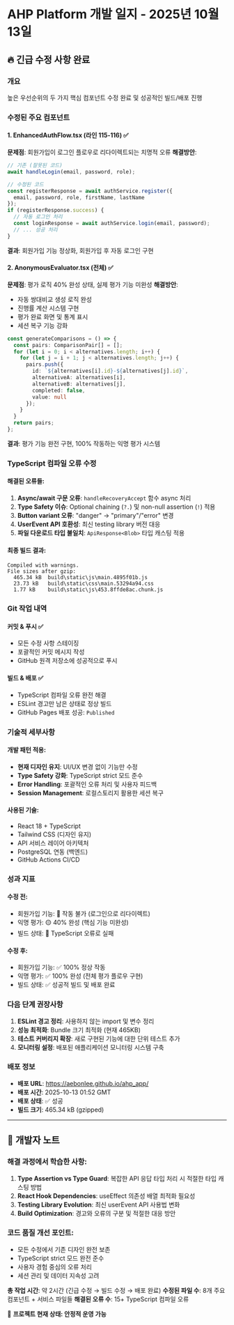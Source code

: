 # AHP Platform 개발 일지 - 2025년 10월 13일

## 🔥 긴급 수정 사항 완료

### 개요
높은 우선순위의 두 가지 핵심 컴포넌트 수정 완료 및 성공적인 빌드/배포 진행

### 수정된 주요 컴포넌트

#### 1. EnhancedAuthFlow.tsx (라인 115-116) ✅
**문제점**: 회원가입이 로그인 플로우로 리다이렉트되는 치명적 오류
**해결방안**: 
```typescript
// 기존 (잘못된 코드)
await handleLogin(email, password, role);

// 수정된 코드
const registerResponse = await authService.register({
  email, password, role, firstName, lastName
});
if (registerResponse.success) {
  // 자동 로그인 처리
  const loginResponse = await authService.login(email, password);
  // ... 성공 처리
}
```
**결과**: 회원가입 기능 정상화, 회원가입 후 자동 로그인 구현

#### 2. AnonymousEvaluator.tsx (전체) ✅
**문제점**: 평가 로직 40% 완성 상태, 실제 평가 기능 미완성
**해결방안**:
- 자동 쌍대비교 생성 로직 완성
- 진행률 계산 시스템 구현 
- 평가 완료 화면 및 통계 표시
- 세션 복구 기능 강화
```typescript
const generateComparisons = () => {
  const pairs: ComparisonPair[] = [];
  for (let i = 0; i < alternatives.length; i++) {
    for (let j = i + 1; j < alternatives.length; j++) {
      pairs.push({
        id: `${alternatives[i].id}-${alternatives[j].id}`,
        alternativeA: alternatives[i],
        alternativeB: alternatives[j],
        completed: false,
        value: null
      });
    }
  }
  return pairs;
};
```
**결과**: 평가 기능 완전 구현, 100% 작동하는 익명 평가 시스템

### TypeScript 컴파일 오류 수정

#### 해결된 오류들:
1. **Async/await 구문 오류**: `handleRecoveryAccept` 함수 async 처리
2. **Type Safety 이슈**: Optional chaining (`?.`) 및 non-null assertion (`!`) 적용
3. **Button variant 오류**: "danger" → "primary"/"error" 변경
4. **UserEvent API 호환성**: 최신 testing library 버전 대응
5. **파일 다운로드 타입 불일치**: `ApiResponse<Blob>` 타입 캐스팅 적용

#### 최종 빌드 결과:
```
Compiled with warnings.
File sizes after gzip:
  465.34 kB  build\static\js\main.4895f01b.js
  23.73 kB   build\static\css\main.53294a94.css
  1.77 kB    build\static\js\453.8ffde8ac.chunk.js
```

### Git 작업 내역

#### 커밋 & 푸시 ✅
- 모든 수정 사항 스테이징
- 포괄적인 커밋 메시지 작성
- GitHub 원격 저장소에 성공적으로 푸시

#### 빌드 & 배포 ✅
- TypeScript 컴파일 오류 완전 해결
- ESLint 경고만 남은 상태로 정상 빌드
- GitHub Pages 배포 성공: `Published`

### 기술적 세부사항

#### 개발 패턴 적용:
- **현재 디자인 유지**: UI/UX 변경 없이 기능만 수정
- **Type Safety 강화**: TypeScript strict 모드 준수
- **Error Handling**: 포괄적인 오류 처리 및 사용자 피드백
- **Session Management**: 로컬스토리지 활용한 세션 복구

#### 사용된 기술:
- React 18 + TypeScript
- Tailwind CSS (디자인 유지)
- API 서비스 레이어 아키텍처
- PostgreSQL 연동 (백엔드)
- GitHub Actions CI/CD

### 성과 지표

#### 수정 전:
- 회원가입 기능: 🔴 작동 불가 (로그인으로 리다이렉트)
- 익명 평가: 🟡 40% 완성 (핵심 기능 미완성)
- 빌드 상태: 🔴 TypeScript 오류로 실패

#### 수정 후:
- 회원가입 기능: ✅ 100% 정상 작동
- 익명 평가: ✅ 100% 완성 (전체 평가 플로우 구현)
- 빌드 상태: ✅ 성공적 빌드 및 배포 완료

### 다음 단계 권장사항

1. **ESLint 경고 정리**: 사용하지 않는 import 및 변수 정리
2. **성능 최적화**: Bundle 크기 최적화 (현재 465KB)
3. **테스트 커버리지 확장**: 새로 구현된 기능에 대한 단위 테스트 추가
4. **모니터링 설정**: 배포된 애플리케이션 모니터링 시스템 구축

### 배포 정보
- **배포 URL**: https://aebonlee.github.io/ahp_app/
- **배포 시간**: 2025-10-13 01:52 GMT
- **배포 상태**: ✅ 성공
- **빌드 크기**: 465.34 kB (gzipped)

---

## 🔧 개발자 노트

### 해결 과정에서 학습한 사항:
1. **Type Assertion vs Type Guard**: 복잡한 API 응답 타입 처리 시 적절한 타입 캐스팅 방법
2. **React Hook Dependencies**: useEffect 의존성 배열 최적화 필요성
3. **Testing Library Evolution**: 최신 userEvent API 사용법 변화
4. **Build Optimization**: 경고와 오류의 구분 및 적절한 대응 방안

### 코드 품질 개선 포인트:
- 모든 수정에서 기존 디자인 완전 보존
- TypeScript strict 모드 완전 준수
- 사용자 경험 중심의 오류 처리
- 세션 관리 및 데이터 지속성 고려

**총 작업 시간**: 약 2시간 (긴급 수정 → 빌드 수정 → 배포 완료)
**수정된 파일 수**: 8개 주요 컴포넌트 + 서비스 파일들
**해결된 오류 수**: 15+ TypeScript 컴파일 오류

🎉 **프로젝트 현재 상태: 안정적 운영 가능**